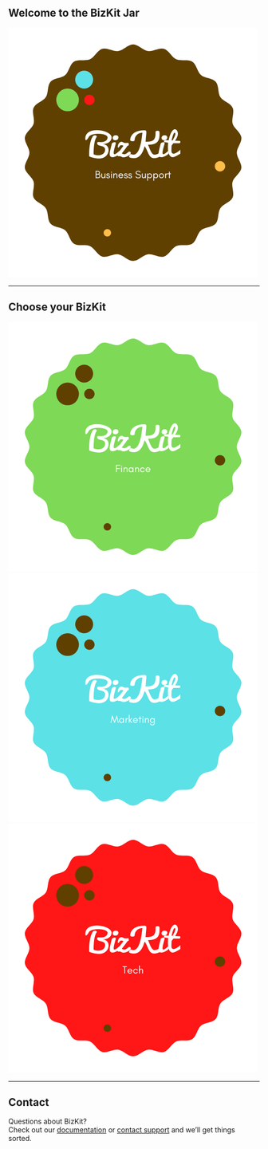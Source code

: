 ## Welcome to the BizKit Jar

![alt text](assets/img/logo5.png "take a bite")


***
## Choose your BizKit
![image](assets/img/logo2.png) ![image](assets/img/logo3.png) ![image](assets/img/logo4.png)



***
## Contact
Questions about BizKit?  
Check out our [documentation](https://bizkit.com.au/about) or [contact support](mailto:help@bizkit.com.au) and we’ll get things sorted.
